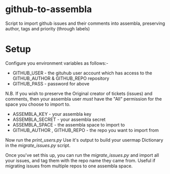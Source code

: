 github-to-assembla
==================

Script to import github issues and their comments into assembla, preserving author, tags and priority (through labels)


Setup
===================

Configure you environment variables as follows:-

* GITHUB_USER - the gituhub user account which has access to the GITHUB_AUTHOR & GITHUB_REPO repository
* GITHUB_PASS - password for above

N.B. If you wish to preserve the Original creator of tickets (issues) and comments, then your assembla user *must* have the "All" permission for the space you choose to import to.

* ASSEMBLA_KEY  - your assembla key
* ASSEMBLA_SECRET - your assembla secret
* ASSEMBLA_SPACE - the assembla space to import to
* GITHUB_AUTHOR , GITHUB_REPO  - the repo you want to import from

Now run the *print_users.py*
Use it's output to build your usermap Dictionary in the *migrate_issues.py* script.

Once you've set this up, you can run the *migrate_issues.py* and import all your issues, and tag them with the repo name they came from. Useful if migrating issues from multiple repos to one assembla space.



